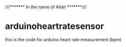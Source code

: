 ///******* In the name of Allah *******///

# arduinoheartratesensor

this is the code for arduino heart rate measurement (bpm)
